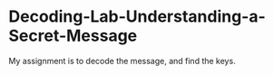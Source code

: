 # Decoding-Lab-Understanding-a-Secret-Message
My assignment is to decode the message, and find the keys.

